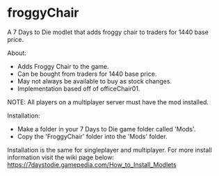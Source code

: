 # froggyChair
A 7 Days to Die modlet that adds froggy chair to traders for 1440 base price.

About:
- Adds Froggy Chair to the game.
- Can be bought from traders for 1440 base price.
- May not always be available to buy as stock changes.
- Implementation based off of officeChair01.

NOTE: All players on a multiplayer server must have the mod installed.

Installation:
- Make a folder in your 7 Days to Die game folder called 'Mods'.
- Copy the 'FroggyChair' folder into the 'Mods' folder.

Installation is the same for singleplayer and multiplayer. For more install information visit the wiki page below:
https://7daystodie.gamepedia.com/How_to_Install_Modlets
